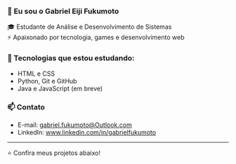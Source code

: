 ### 👋 Eu sou o Gabriel Eiji Fukumoto

🎓 Estudante de Análise e Desenvolvimento de Sistemas  
⚡ Apaixonado por tecnologia, games e desenvolvimento web  

### 🚀 Tecnologias que estou estudando:
- HTML e CSS
- Python, Git e GitHub
- Java e JavaScript (em breve)

### 📫 Contato
- E-mail: gabriel.fukumoto@Outlook.com
- LinkedIn: www.linkedin.com/in/gabrielfukumoto

---
⭐ Confira meus projetos abaixo!

